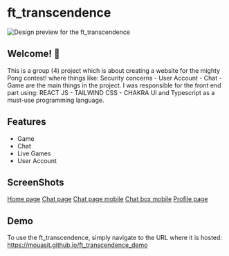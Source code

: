 # ft_transcendence

![Design preview for the ft_transcendence](./src/assets/design/desktop-preview.jpg)

## Welcome! 👋

This is a group (4) project which is about creating a website for the mighty Pong contest!
where things like: Security concerns - User Account - Chat - Game are the main things in
the project. I was responsible for the front end part using: REACT JS - TAILWIND CSS -
CHAKRA UI and Typescript as a must-use programming language.

## Features

- Game
- Chat
- Live Games
- User Account

## ScreenShots

[Home page](./src/assets/design/Pong-Home)
[Chat page](./src/assets/design/Pong-Messages)
[Chat page mobile](./src/assets/design/Pong-MessagesMobile)
[Chat box mobile](./src/assets/design/chatbox-mobile)
[Profile page](./src/assets/design/Pong-Profile)

## Demo

To use the ft_transcendence, simply navigate to the URL where it is hosted: https://mouasit.github.io/ft_transcendence_demo
